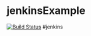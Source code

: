 # jenkinsExample
[![Build Status](http://ec2-34-233-196-241.compute-1.amazonaws.com/buildStatus/icon?job=run-script-from-pipline)](http://ec2-34-233-196-241.compute-1.amazonaws.com/job/run-script-from-pipline/)
#jenkins
